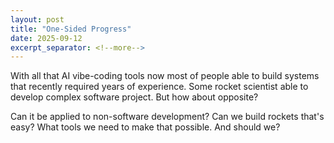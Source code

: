 ```yaml
---
layout: post
title: "One-Sided Progress"
date: 2025-09-12
excerpt_separator: <!--more-->
---
```


With all that AI vibe-coding tools now most of people able to build systems that recently required years of experience. Some rocket scientist able to develop complex software project. But how about opposite?

Can it be applied to non-software development? Can we build rockets that's easy? What tools we need to make that possible. And should we?
